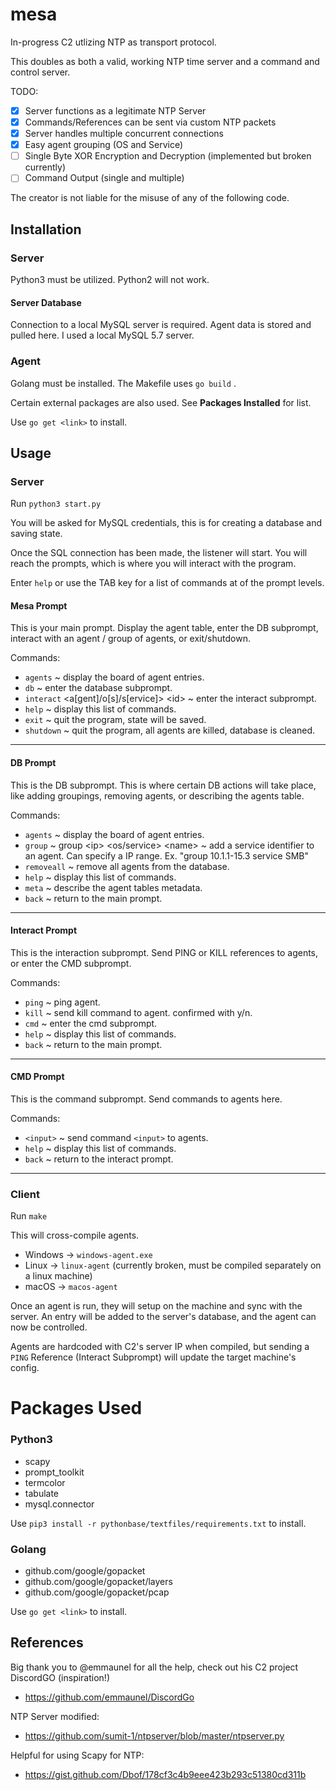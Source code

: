 # mesa
In-progress C2 utlizing NTP as transport protocol.

This doubles as both a valid, working NTP time server and a command and control server.

TODO:
- [x] Server functions as a legitimate NTP Server
- [x] Commands/References can be sent via custom NTP packets
- [x] Server handles multiple concurrent connections
- [x] Easy agent grouping (OS and Service)
- [ ] Single Byte XOR Encryption and Decryption (implemented but broken currently)
- [ ] Command Output (single and multiple)

The creator is not liable for the misuse of any of the following code. 

## Installation
### Server
Python3 must be utilized. Python2 will not work.

#### Server Database
Connection to a local MySQL server is required. Agent data is stored and pulled here.
I used a local MySQL 5.7 server. 

### Agent
Golang must be installed. The Makefile uses `go build` .

Certain external packages are also used. See **Packages Installed** for list.

Use `go get <link>` to install.

## Usage
### Server
Run `python3 start.py` 

You will be asked for MySQL credentials, this is for creating a database and saving state.

Once the SQL connection has been made, the listener will start. You will reach the prompts, which is where you will interact with the program.

Enter `help` or use the TAB key for a list of commands at of the prompt levels.

#### Mesa Prompt
This is your main prompt. Display the agent table, enter the DB subprompt, interact with an agent / group of agents, or exit/shutdown. 

Commands: 
 - `agents` ~ display the board of agent entries.
 - `db` ~ enter the database subprompt.
 - `interact` <a[gent]/o[s]/s[ervice]> \<id> ~ enter the interact subprompt. 
 - `help` ~ display this list of commands.
 - `exit` ~ quit the program, state will be saved.
 - `shutdown` ~ quit the program, all agents are killed, database is cleaned.
---
#### DB Prompt
This is the DB subprompt. This is where certain DB actions will take place, like adding groupings, removing agents, or describing the agents table.

Commands: 
 - `agents` ~ display the board of agent entries.
 - `group` ~ group \<ip> <os/service> \<name> ~ add a service identifier to an agent. Can specify a IP range. Ex. \"group 10.1.1-15.3 service SMB\"
 - `removeall` ~ remove all agents from the database.
 - `help` ~ display this list of commands.
 - `meta` ~ describe the agent tables metadata.
 - `back` ~ return to the main prompt.
---
#### Interact Prompt
This is the interaction subprompt. Send PING or KILL references to agents, or enter the CMD subprompt.

Commands:
 - `ping` ~ ping agent.
 - `kill` ~ send kill command to agent. confirmed with y/n.
 - `cmd` ~ enter the cmd subprompt.
 - `help` ~ display this list of commands.
 - `back` ~ return to the main prompt.
---
#### CMD Prompt

This is the command subprompt. Send commands to agents here.

Commands: 
 - `<input>` ~ send command `<input>` to agents.
 - `help` ~ display this list of commands.
 - `back` ~ return to the interact prompt.
---
### Client
Run `make`  

This will cross-compile agents. 
- Windows -> `windows-agent.exe`
- Linux -> `linux-agent` (currently broken, must be compiled separately on a linux machine)
- macOS -> `macos-agent`

Once an agent is run, they will setup on the machine and sync with the server. An entry will be added to the server's database, and the agent can now be controlled.

Agents are hardcoded with C2's server IP when compiled, but sending a `PING` Reference (Interact Subprompt) will update the target machine's config.

# Packages Used
### Python3
- scapy
- prompt_toolkit
- termcolor
- tabulate
- mysql.connector

Use `pip3 install -r pythonbase/textfiles/requirements.txt` to install.

### Golang
- github.com/google/gopacket
- github.com/google/gopacket/layers
- github.com/google/gopacket/pcap

Use `go get <link>` to install.

## References

Big thank you to @emmaunel for all the help, check out his C2 project DiscordGO (inspiration!)
- https://github.com/emmaunel/DiscordGo

NTP Server modified: 
- https://github.com/sumit-1/ntpserver/blob/master/ntpserver.py

Helpful for using Scapy for NTP: 
- https://gist.github.com/Dbof/178cf3c4b9eee423b293c51380cd311b

